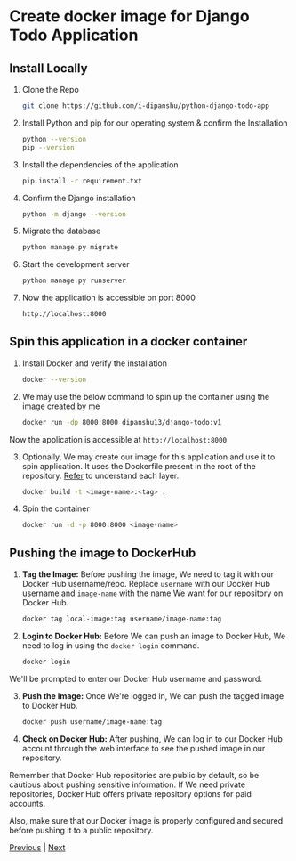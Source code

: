 # Create docker image for Django Todo Application

## Install Locally 

1. Clone the Repo 
    ```sh
    git clone https://github.com/i-dipanshu/python-django-todo-app
    ```

2. Install Python and pip for our operating system & confirm the Installation 
    ```sh
    python --version 
    pip --version
    ```

3. Install the dependencies of the application 
    ```sh
    pip install -r requirement.txt
    ```
4. Confirm the Django installation 
    ```sh 
    python -m django --version
    ```
5. Migrate the database
    ```sh
    python manage.py migrate 
    ```

6. Start the development server
    ```sh
    python manage.py runserver 
    ```
7. Now the application is accessible on port 8000 
    ```sh
    http://localhost:8000
    ```

## Spin this application in a docker container 

1. Install Docker and verify the installation 
    ```sh 
    docker --version
    ```

2. We may use the below command to spin up the container using the image created by me 
    ```sh
    docker run -dp 8000:8000 dipanshu13/django-todo:v1
    ```
Now the application is accessible at `http://localhost:8000`

3. Optionally, We may create our image for this application and use it to spin application. It uses the Dockerfile present in the root of the repository. [Refer](../../Dockerfile) to understand each layer.
    ```sh
    docker build -t <image-name>:<tag> .
    ```
4. Spin the container 
    ```sh
    docker run -d -p 8000:8000 <image-name>
    ```

## Pushing the image to DockerHub

1. **Tag the Image:**
Before pushing the image, We need to tag it with our Docker Hub username/repo. Replace `username` with our Docker Hub username and `image-name` with the name We want for our repository on Docker Hub.

    ```sh
    docker tag local-image:tag username/image-name:tag
    ```

1. **Login to Docker Hub:**
Before We can push an image to Docker Hub, We need to log in using the `docker login` command.

    ```sh
    docker login
    ```

We'll be prompted to enter our Docker Hub username and password.

3. **Push the Image:**
Once We're logged in, We can push the tagged image to Docker Hub.

    ```sh
    docker push username/image-name:tag
    ```

4. **Check on Docker Hub:**
After pushing, We can log in to our Docker Hub account through the web interface to see the pushed image in our repository.

Remember that Docker Hub repositories are public by default, so be cautious about pushing sensitive information. If We need private repositories, Docker Hub offers private repository options for paid accounts.

Also, make sure that our Docker image is properly configured and secured before pushing it to a public repository.

[Previous](./README.md) | [Next](./02-Docker-Image-For-Jenkins-Agent.md)